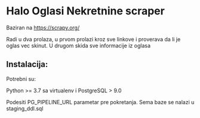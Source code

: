 # Halo Oglasi Nekretnine scraper 

Baziran na https://scrapy.org/

Radi u dva prolaza, u prvom prolazi kroz sve linkove i proverava da li je oglas vec skinut. 
U drugom skida sve informacije iz oglasa

## Instalacija:

Potrebni su:

Python >= 3.7 sa virtualenv i PostgreSQL > 9.0

Podesiti PG_PIPELINE_URL parametar pre pokretanja.
Sema baze se nalazi u staging_ddl.sql

